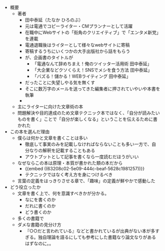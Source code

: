 - 概要
	- 著者
		- 田中泰延（たなか ひろのぶ）
		- 元は電通でコピーライター・CMプランナーとして活躍
		- 在職中にWebサイトの「街角のクリエイティブ」で「エンタメ新党」を連載
		- 電通退職後はライターとして様々なwebサイトに寄稿
		- 寄稿するうちにいくつかの大手出版社から話をもらう
		- が、企画書のタイトルが
			- 「電通なんて辞めちまえ！俺のツイッター活用術 田中泰延」
			- 「大企業などクソくらえ！SNSでメシを食う方法 田中泰延」
			- 「バズる！儲かる！WEBライティング 田中泰延」
		- だったことに失望しやる気を無くす
		- そこに数万字のメールを送ってきた編集者に押されていやいや本書を執筆
		-
	- 主にライターに向けた文章術の本
	- 問題解決や目的達成のため文章テクニック本ではなく、「自分が読みたいものを書く」ことで「自分が楽しくなる」ということを伝えるために書かれた
- この本を選んだ理由
	- 僕らは何かと文章を書くことは多い
		- 徹底して事実のみを記載しなければならないことも多い一方で、自分なりの解釈を記載することもある
		- アウトプットとして記事を書くなら一度読むだほうがいい
	- なぜならこの本は原理・本質が書かれた類の本だから
		- {{embed ((63208c02-5e09-444c-beaf-5628c1981257))}}
		- テクニックではなく考え方を身につけるべき
	- 言葉の定義をはっきりさせる章で、「趣味」の定義が鮮やかで感動した
- どう役立ったか
	- 文章を書く上で、何を意識すべきかが分かる。
		- なにを書くのか
		- だれに書くのか
		- どう書くのか
	- 多くの書籍で
	- ダメな書籍の見分け方
		- 『○○だと言われている』などと書かれているが出典がない本が多すぎる。独自理論を語るにしても参考にした書籍なり論文なりがあるはずなのに。。